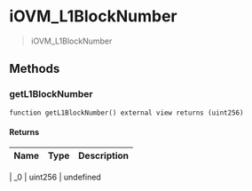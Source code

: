 # iOVM_L1BlockNumber





> iOVM_L1BlockNumber









## Methods


### getL1BlockNumber


```solidity
function getL1BlockNumber() external view returns (uint256)

```










#### Returns

| Name | Type | Description |
|---|---|---|

| _0 | uint256 | undefined











